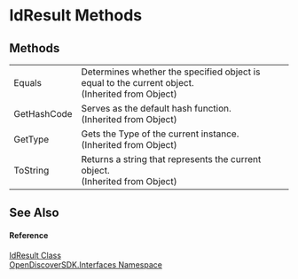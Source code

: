 # IdResult Methods




## Methods
<table>
<tr>
<td>Equals</td>
<td>Determines whether the specified object is equal to the current object.<br />(Inherited from Object)</td></tr>
<tr>
<td>GetHashCode</td>
<td>Serves as the default hash function.<br />(Inherited from Object)</td></tr>
<tr>
<td>GetType</td>
<td>Gets the Type of the current instance.<br />(Inherited from Object)</td></tr>
<tr>
<td>ToString</td>
<td>Returns a string that represents the current object.<br />(Inherited from Object)</td></tr>
</table>

## See Also


#### Reference
<a href="b988a0c1-116e-339f-6db3-dfdf9ab0247a">IdResult Class</a>  
<a href="5601be11-3859-60ba-961e-4dc4e0cf2953">OpenDiscoverSDK.Interfaces Namespace</a>  
